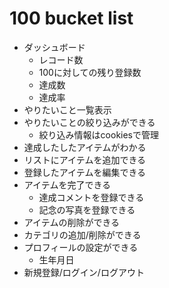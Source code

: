 # 100 bucket list

- ダッシュボード
  - レコード数
  - 100に対しての残り登録数
  - 達成数
  - 達成率
- やりたいこと一覧表示
- やりたいことの絞り込みができる
  - 絞り込み情報はcookiesで管理
- 達成したしたアイテムがわかる
- リストにアイテムを追加できる
- 登録したアイテムを編集できる
- アイテムを完了できる
  - 達成コメントを登録できる
  - 記念の写真を登録できる
- アイテムの削除ができる
- カテゴリの追加/削除ができる
- プロフィールの設定ができる
  - 生年月日
- 新規登録/ログイン/ログアウト